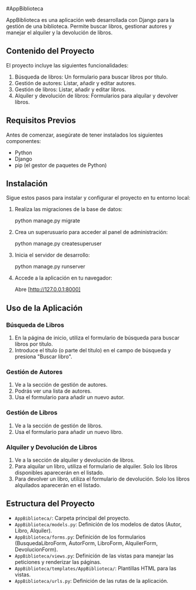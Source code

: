 #AppBiblioteca

AppBiblioteca es una aplicación web desarrollada con Django para la gestión de una biblioteca. Permite buscar libros, gestionar autores y manejar el alquiler y la devolución de libros.

## Contenido del Proyecto

El proyecto incluye las siguientes funcionalidades:
1. Búsqueda de libros: Un formulario para buscar libros por título.
2. Gestión de autores: Listar, añadir y editar autores.
3. Gestión de libros: Listar, añadir y editar libros.
4. Alquiler y devolución de libros: Formularios para alquilar y devolver libros.

## Requisitos Previos

Antes de comenzar, asegúrate de tener instalados los siguientes componentes:
- Python 
- Django 
- pip (el gestor de paquetes de Python)

## Instalación

Sigue estos pasos para instalar y configurar el proyecto en tu entorno local:

1. Realiza las migraciones de la base de datos:

    python manage.py migrate

2. Crea un superusuario para acceder al panel de administración:

    python manage.py createsuperuser

3. Inicia el servidor de desarrollo:

    python manage.py runserver

8. Accede a la aplicación en tu navegador:

    Abre [http://127.0.0.1:8000]

## Uso de la Aplicación

### Búsqueda de Libros

1. En la página de inicio, utiliza el formulario de búsqueda para buscar libros por título.
2. Introduce el título (o parte del título) en el campo de búsqueda y presiona "Buscar libro".

### Gestión de Autores

1. Ve a la sección de gestión de autores.
2. Podrás ver una lista de autores.
3. Usa el formulario para añadir un nuevo autor.

### Gestión de Libros

1. Ve a la sección de gestión de libros.
2. Usa el formulario para añadir un nuevo libro.

### Alquiler y Devolución de Libros

1. Ve a la sección de alquiler y devolución de libros.
2. Para alquilar un libro, utiliza el formulario de alquiler. Solo los libros disponibles aparecerán en el listado.
3. Para devolver un libro, utiliza el formulario de devolución. Solo los libros alquilados aparecerán en el listado.

## Estructura del Proyecto

- `AppBiblioteca/`: Carpeta principal del proyecto.
- `AppBiblioteca/models.py`: Definición de los modelos de datos (Autor, Libro, Alquiler).
- `AppBiblioteca/forms.py`: Definición de los formularios (BusquedaLibroForm, AutorForm, LibroForm, AlquilerForm, DevolucionForm).
- `AppBiblioteca/views.py`: Definición de las vistas para manejar las peticiones y renderizar las páginas.
- `AppBiblioteca/templates/AppBiblioteca/`: Plantillas HTML para las vistas.
- `AppBiblioteca/urls.py`: Definición de las rutas de la aplicación.



